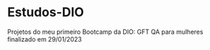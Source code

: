 # Estudos-DIO
Projetos do meu primeiro Bootcamp da DIO:  GFT QA para mulheres finalizado em 29/01/2023
